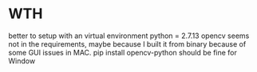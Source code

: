 # WTH

better to setup with an virtual environment
python = 2.7.13
opencv seems not in the requirements, maybe because I built it from binary because of some GUI issues in MAC.
pip install opencv-python should be fine for Window
